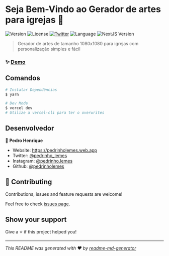 # Seja Bem-Vindo ao Gerador de artes para igrejas 👋

![Version](https://img.shields.io/github/package-json/v/pedrinholemes/gerador-de-arte)
![License](https://img.shields.io/badge/License-MIT-yellow.svg)
[![Twitter](https://img.shields.io/twitter/follow/pedrinho_lemes.svg?style=social)](https://twitter.com/pedrinho_lemes)
![Language](https://img.shields.io/github/languages/top/pedrinholemes/gerador-de-arte)
![NextJS Version](https://img.shields.io/github/package-json/dependency-version/pedrinholemes/gerador-de-arte/next)

> Gerador de artes de tamanho 1080x1080 para igrejas com personalização simples e fácil

### ✨ [Demo](https://gerador-de-arte.vercel.app)

## Comandos

```sh
# Instalar Dependências
$ yarn
```

```sh
# Dev Mode
$ vercel dev
# Utilize a vercel-cli para ter o overwrites
```

## Desenvolvedor

👤 **Pedro Henrique**

- Website: <https://pedrinholemes.web.app>
- Twitter: [@pedrinho_lemes](https://twitter.com/pedrinho_lemes)
- Instagram: [@pedrinho.lemes](https://instagram.com/pedrinho.lemes)
- Github: [@pedrinholemes](https://github.com/pedrinholemes)

## 🤝 Contributing

Contributions, issues and feature requests are welcome!

Feel free to check [issues page](https://github.com/pedrinholemes/gerador-de-arte/issues).

## Show your support

Give a ⭐️ if this project helped you!

---

_This README was generated with ❤️ by [readme-md-generator](https://github.com/kefranabg/readme-md-generator)_
